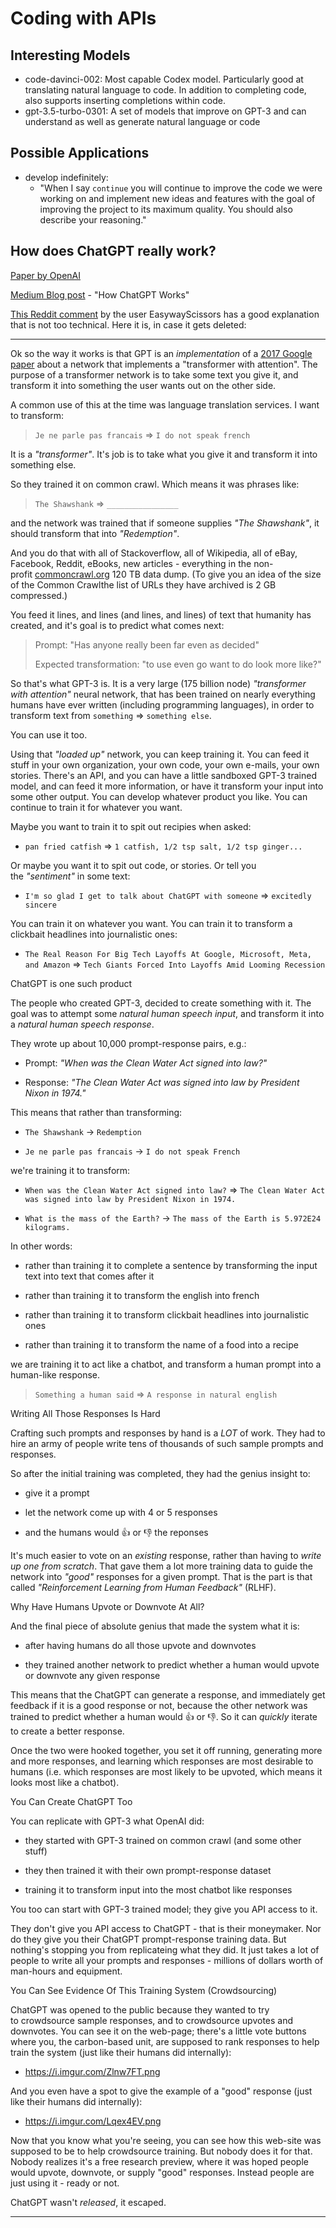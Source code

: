 # Coding with APIs

## Interesting Models

- code-davinci-002: Most capable Codex model. Particularly good at translating natural language to code. In addition to completing code, also supports inserting completions within code.
- gpt-3.5-turbo-0301: A set of models that improve on GPT-3 and can understand as well as generate natural language or code


## Possible Applications

- develop indefinitely:
  - "When I say `continue` you will continue to improve the code we were working on and implement new ideas and features with the goal of improving the project to its maximum quality. You should also describe your reasoning."

## How does ChatGPT really work?

[Paper by OpenAI](https://arxiv.org/pdf/2203.02155.pdf)

[Medium Blog post](https://towardsdatascience.com/how-chatgpt-works-the-models-behind-the-bot-1ce5fca96286) - "How ChatGPT Works"

[This Reddit comment](https://www.reddit.com/r/ChatGPT/comments/10q0l92/comment/j6obnoq/?context=1) by the user EasywayScissors has a good explanation that is not too technical. Here it is, in case it gets deleted:

---
Ok so the way it works is that GPT is an *implementation* of a [2017 Google paper](https://ai.googleblog.com/2017/08/transformer-novel-neural-network.html) about a network that implements a "transformer with attention". The purpose of a transformer network is to take some text you give it, and transform it into something the user wants out on the other side.

A common use of this at the time was language translation services. I want to transform:

> `Je ne parle pas francais` ⇒ `I do not speak french`

It is a *"transformer"*. It's job is to take what you give it and transform it into something else.

So they trained it on common crawl. Which means it was phrases like:

> `The Shawshank` ⇒ `________________`

and the network was trained that if someone supplies *"The Shawshank"*, it should transform that into *"Redemption"*.

And you do that with all of Stackoverflow, all of Wikipedia, all of eBay, Facebook, Reddit, eBooks, new articles - everything in the non-profit [commoncrawl.org](https://commoncrawl.org/2022/12/nov-dec-2022-crawl-archive-now-available/) 120 TB data dump. (To give you an idea of the size of the Common Crawlthe list of URLs they have archived is 2 GB compressed.)

You feed it lines, and lines (and lines, and lines) of text that humanity has created, and it's goal is to predict what comes next:

> Prompt: "Has anyone really been far even as decided"
>
> Expected transformation: "to use even go want to do look more like?"

So that's what GPT-3 is. It is a very large (175 billion node) *"transformer with attention"* neural network, that has been trained on nearly everything humans have ever written (including programming languages), in order to transform text from `something` ⇒ `something else`.

You can use it too.

Using that *"loaded up"* network, you can keep training it. You can feed it stuff in your own organization, your own code, your own e-mails, your own stories. There's an API, and you can have a little sandboxed GPT-3 trained model, and can feed it more information, or have it transform your input into some other output. You can develop whatever product you like. You can continue to train it for whatever you want.

Maybe you want to train it to spit out recipies when asked:

-   `pan fried catfish` ⇒ `1 catfish, 1/2 tsp salt, 1/2 tsp ginger...`

Or maybe you want it to spit out code, or stories. Or tell you the *"sentiment"* in some text:

-   `I'm so glad I get to talk about ChatGPT with someone` ⇒ `excitedly sincere`

You can train it on whatever you want. You can train it to transform a clickbait headlines into journalistic ones:

-   `The Real Reason For Big Tech Layoffs At Google, Microsoft, Meta, and Amazon` ⇒ `Tech Giants Forced Into Layoffs Amid Looming Recession`

ChatGPT is one such product

The people who created GPT-3, decided to create something with it. The goal was to attempt some *natural human speech input*, and transform it into a *natural human speech response*.

They wrote up about 10,000 prompt-response pairs, e.g.:

-   Prompt: *"When was the Clean Water Act signed into law?"*

-   Response: *"The Clean Water Act was signed into law by President Nixon in 1974."*

This means that rather than transforming:

-   `The Shawshank` → `Redemption`

-   `Je ne parle pas francais` → `I do not speak French`

we're training it to transform:

-   `When was the Clean Water Act signed into law?` ⇒ `The Clean Water Act was signed into law by President Nixon in 1974.`

-   `What is the mass of the Earth?` → `The mass of the Earth is 5.972E24 kilograms.`

In other words:

-   rather than training it to complete a sentence by transforming the input text into text that comes after it

-   rather than training it to transform the english into french

-   rather than training it to transform clickbait headlines into journalistic ones

-   rather than training it to transform the name of a food into a recipe

we are training it to act like a chatbot, and transform a human prompt into a human-like response.

> `Something a human said` ⇒ `A response in natural english`

Writing All Those Responses Is Hard

Crafting such prompts and responses by hand is a *LOT* of work. They had to hire an army of people write tens of thousands of such sample prompts and responses.

So after the initial training was completed, they had the genius insight to:

-   give it a prompt

-   let the network come up with 4 or 5 responses

-   and the humans would 👍 or 👎 the reponses

It's much easier to vote on an *existing* response, rather than having to *write up one from scratch*. That gave them a lot more training data to guide the network into *"good"* responses for a given prompt. That is the part is that called *"Reinforcement Learning from Human Feedback"* (RLHF).

Why Have Humans Upvote or Downvote At All?

And the final piece of absolute genius that made the system what it is:

-   after having humans do all those upvote and downvotes

-   they trained another network to predict whether a human would upvote or downvote any given response

This means that the ChatGPT can generate a response, and immediately get feedback if it is a good response or not, because the other network was trained to predict whether a human would 👍 or 👎. So it can *quickly* iterate to create a better response.

Once the two were hooked together, you set it off running, generating more and more responses, and learning which responses are most desirable to humans (i.e. which responses are most likely to be upvoted, which means it looks most like a chatbot).

You Can Create ChatGPT Too

You can replicate with GPT-3 what OpenAI did:

-   they started with GPT-3 trained on common crawl (and some other stuff)

-   they then trained it with their own prompt-response dataset

-   training it to transform input into the most chatbot like responses

You too can start with GPT-3 trained model; they give you API access to it.

They don't give you API access to ChatGPT - that is their moneymaker. Nor do they give you their ChatGPT prompt-response training data. But nothing's stopping you from replicateing what they did. It just takes a lot of people to write all your prompts and responses - millions of dollars worth of man-hours and equipment.

You Can See Evidence Of This Training System (Crowdsourcing)

ChatGPT was opened to the public because they wanted to try to crowdsource sample responses, and to crowdsource upvotes and downvotes. You can see it on the web-page; there's a little vote buttons where you, the carbon-based unit, are supposed to rank responses to help train the system (just like their humans did internally):

-   <https://i.imgur.com/Zlnw7FT.png>

And you even have a spot to give the example of a "good" response (just like their humans did internally):

-   <https://i.imgur.com/Lqex4EV.png>

Now that you know what you're seeing, you can see how this web-site was supposed to be to help crowdsource training. But nobody does it for that. Nobody realizes it's a free research preview, where it was hoped people would upvote, downvote, or supply "good" responses. Instead people are just using it - ready or not.

ChatGPT wasn't *released*, it escaped.

---